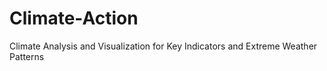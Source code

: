 # Climate-Action
Climate Analysis and Visualization for Key Indicators and Extreme Weather Patterns
